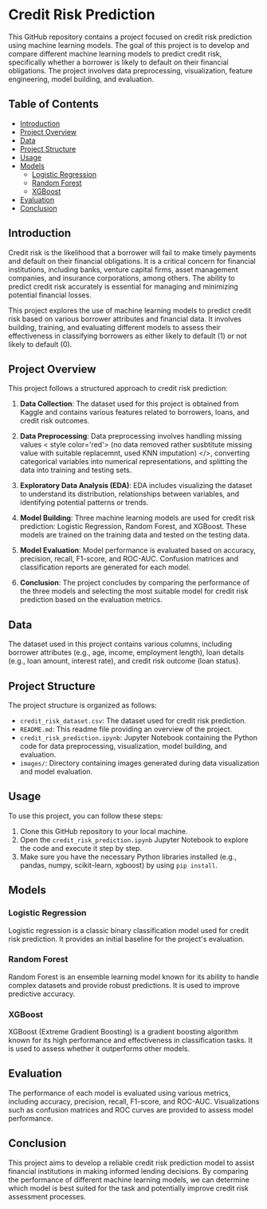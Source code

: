 # Credit Risk Prediction

This GitHub repository contains a project focused on credit risk prediction using machine learning models. The goal of this project is to develop and compare different machine learning models to predict credit risk, specifically whether a borrower is likely to default on their financial obligations. The project involves data preprocessing, visualization, feature engineering, model building, and evaluation.

## Table of Contents

- [Introduction](#introduction)
- [Project Overview](#project-overview)
- [Data](#data)
- [Project Structure](#project-structure)
- [Usage](#usage)
- [Models](#models)
  - [Logistic Regression](#logistic-regression)
  - [Random Forest](#random-forest)
  - [XGBoost](#xgboost)
- [Evaluation](#evaluation)
- [Conclusion](#conclusion)

## Introduction

Credit risk is the likelihood that a borrower will fail to make timely payments and default on their financial obligations. It is a critical concern for financial institutions, including banks, venture capital firms, asset management companies, and insurance corporations, among others. The ability to predict credit risk accurately is essential for managing and minimizing potential financial losses.

This project explores the use of machine learning models to predict credit risk based on various borrower attributes and financial data. It involves building, training, and evaluating different models to assess their effectiveness in classifying borrowers as either likely to default (1) or not likely to default (0).

## Project Overview

This project follows a structured approach to credit risk prediction:

1. **Data Collection**: The dataset used for this project is obtained from Kaggle and contains various features related to borrowers, loans, and credit risk outcomes.

2. **Data Preprocessing**: Data preprocessing involves handling missing values < style color='red'> (no data removed  rather susbtitute missing value with suitable replacemnt, used KNN imputation) </>, converting categorical variables into numerical representations, and splitting the data into training and testing sets.

3. **Exploratory Data Analysis (EDA)**: EDA includes visualizing the dataset to understand its distribution, relationships between variables, and identifying potential patterns or trends.

4. **Model Building**: Three machine learning models are used for credit risk prediction: Logistic Regression, Random Forest, and XGBoost. These models are trained on the training data and tested on the testing data.

5. **Model Evaluation**: Model performance is evaluated based on accuracy, precision, recall, F1-score, and ROC-AUC. Confusion matrices and classification reports are generated for each model.

6. **Conclusion**: The project concludes by comparing the performance of the three models and selecting the most suitable model for credit risk prediction based on the evaluation metrics.

## Data

The dataset used in this project contains various columns, including borrower attributes (e.g., age, income, employment length), loan details (e.g., loan amount, interest rate), and credit risk outcome (loan status).

## Project Structure

The project structure is organized as follows:

- `credit_risk_dataset.csv`: The dataset used for credit risk prediction.
- `README.md`: This readme file providing an overview of the project.
- `credit_risk_prediction.ipynb`: Jupyter Notebook containing the Python code for data preprocessing, visualization, model building, and evaluation.
- `images/`: Directory containing images generated during data visualization and model evaluation.

## Usage

To use this project, you can follow these steps:

1. Clone this GitHub repository to your local machine.
2. Open the `credit_risk_prediction.ipynb` Jupyter Notebook to explore the code and execute it step by step.
3. Make sure you have the necessary Python libraries installed (e.g., pandas, numpy, scikit-learn, xgboost) by using `pip install`.

## Models

### Logistic Regression

Logistic regression is a classic binary classification model used for credit risk prediction. It provides an initial baseline for the project's evaluation.

### Random Forest

Random Forest is an ensemble learning model known for its ability to handle complex datasets and provide robust predictions. It is used to improve predictive accuracy.

### XGBoost

XGBoost (Extreme Gradient Boosting) is a gradient boosting algorithm known for its high performance and effectiveness in classification tasks. It is used to assess whether it outperforms other models.

## Evaluation

The performance of each model is evaluated using various metrics, including accuracy, precision, recall, F1-score, and ROC-AUC. Visualizations such as confusion matrices and ROC curves are provided to assess model performance.

## Conclusion

This project aims to develop a reliable credit risk prediction model to assist financial institutions in making informed lending decisions. By comparing the performance of different machine learning models, we can determine which model is best suited for the task and potentially improve credit risk assessment processes.
